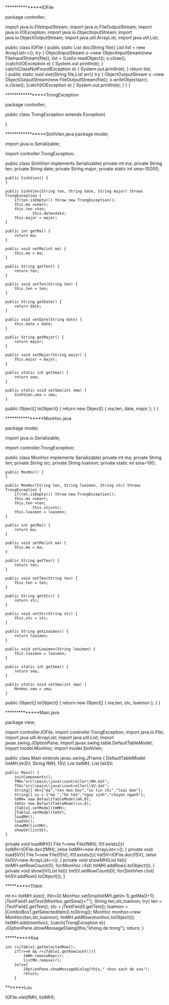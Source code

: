 ***************IOFile


package controller;

import java.io.FileInputStream;
import java.io.FileOutputStream;
import java.io.IOException;
import java.io.ObjectInputStream;
import java.io.ObjectOutputStream;
import java.util.ArrayList;
import java.util.List;

public class IOFile {
	public static <T> List <T> doc(String file){
		List<T> list = new ArrayList<>();
		try {
			ObjectInputStream o =new ObjectInputStream(new FileInputStream(file));
			list = (List<T>)o.readObject();
			o.close();
		}catch(IOException e) {
			System.out.println(e);
		} catch(ClassNotFoundException e) {
			System.out.println(e);
		}
		return list;	
	}
	public static <T>void viet(String file,List<T> arr){
		try {
			ObjectOutputStream o =new ObjectOutputStream(new FileOutputStream(file));
			o.writeObject(arr);
			o.close();
		}catch(IOException e) {
			System.out.println(e);
		}
	}
}






*****************TrongException

package controller;

public class TrongException extends Exception{

}






*****************SinhVien.java
package model;

import java.io.Serializable;

import controller.TrongException;

public class SinhVien implements Serializable{
	private int ma;
	private String ten;
	private String date;
	private String major;
	private static int sma=10000;

	public SinhVien() {
	}
	
	public SinhVien(String ten, String date, String major) throws TrongException {
		if(ten.isEmpty()) throw new TrongException();
		this.ma =sma++;
		this.ten =ten;
                this.date=date;
		this.major = major;
	}

    public int getMa() {
        return ma;
    }

    public void setMa(int ma) {
        this.ma = ma;
    }

    public String getTen() {
        return ten;
    }

    public void setTen(String ten) {
        this.ten = ten;
    }

    public String getDate() {
        return date;
    }

    public void setDate(String date) {
        this.date = date;
    }

    public String getMajor() {
        return major;
    }

    public void setMajor(String major) {
        this.major = major;
    }

    public static int getSma() {
        return sma;
    }

    public static void setSma(int sma) {
        SinhVien.sma = sma;
    }

        
public Object[] toObject() {
	return new Object[] {
			ma,ten, date, major
	};
}
}











****************MonHoc.java

package model;

import java.io.Serializable;

import controller.TrongException;

public class MonHoc implements Serializable{
	private int ma;
	private String ten;
	private String stc;
	private String loaimon;
	private static int sma=100;

	public MonHoc() {
	}
	
	public MonHoc(String ten, String loaimon, String stc) throws TrongException {
		if(ten.isEmpty()) throw new TrongException();
		this.ma =sma++;
		this.ten =ten;
                this.stc=stc;
		this.loaimon = loaimon;
	}

    public int getMa() {
        return ma;
    }

    public void setMa(int ma) {
        this.ma = ma;
    }

    public String getTen() {
        return ten;
    }

    public void setTen(String ten) {
        this.ten = ten;
    }

    public String getStc() {
        return stc;
    }

    public void setStc(String stc) {
        this.stc = stc;
    }

    public String getLoaimon() {
        return loaimon;
    }

    public void setLoaimon(String loaimon) {
        this.loaimon = loaimon;
    }

    public static int getSma() {
        return sma;
    }

    public static void setSma(int sma) {
        MonHoc.sma = sma;
    }

    

        
public Object[] toObject() {
	return new Object[] {
			ma,ten, stc, loaimon
	};
}
}



**************Main.java

package view;

import controller.IOFile;
import controller.TrongException;
import java.io.File;
import java.util.ArrayList;
import java.util.List;
import javax.swing.JOptionPane;
import javax.swing.table.DefaultTableModel;
import model.MonHoc;
import model.SinhVien;



   public class Main extends javax.swing.JFrame {
    DefaultTableModel tmMH,tmSV;
    String fMH, fSV;
    List<MonHoc> listMH;
    List<SinhVien> listSV;

    public Main() {
        initComponents();
        fMH="src\\main\\java\\controller\\MH.dat";
        fSV="src\\main\\java\\controller\\SV.dat";
        String[] mh={"ma","ten mon hoc","so tin chi","loai mon"};
        String[] sv = {"ma ","ho ten","ngay sinh","chuyen nganh"};
        tmMH= new DefaultTableModel(mh,0);
        tmSV= new DefaultTableModel(sv,0);
        jTable1.setModel(tmMH);
        jTable2.setModel(tmSV);
        loadMH();
        loadSV();
        showMH(listMH);
        showSV(listSV);
    }
private void loadMH(){
    File f=new File(fMH);
    if(f.exists()){
        listMH=IOFile.doc(fMH);
    }else
        listMH=new ArrayList<>();
}
private void loadSV(){
    File f=new File(fSV);
    if(f.exists()){
        listSV=IOFile.doc(fSV);
    }else
        listSV=new ArrayList<>();
}
private void showMH(List<MonHoc> list){
    tmMH.setRowCount(0);
    for(MonHoc i:list)
        tmMH.addRow(i.toObject());
}
private void showSV(List<SinhVien> list){
    tmSV.setRowCount(0);
    for(SinhVien i:list)
        tmSV.addRow(i.toObject());
}





**********Thêm

 int n= listMH.size();
            if(n>0)
                MonHoc.setSma(listMH.get(n-1).getMa()+1);
            jTextField1.setText(MonHoc.getSma()+"");
            String ten,stc,loaimon;
            try{
                ten = jTextField2.getText();
                stc = jTextField3.getText();
                loaimon = jComboBox1.getSelectedItem().toString();
                MonHoc monhoc=new MonHoc(ten,stc,loaimon);
                tmMH.addRow(monhoc.toObject());
                listMH.add(monhoc);
            }catch(TrongException e){
                JOptionPane.showMessageDialog(this,"khong de trong");
                return;
            }


**********Xoa


    int r=jTable1.getSelectedRow();
        if(r>=0 && r<jTable1.getRowCount()){
            tmMH.removeRow(r);
            listMH.remove(r);
        }else{
            JOptionPane.showMessageDialog(this," chon sach de xoa");
            return;
        }





*******Luu


IOFile.viet(fMH, listMH);
